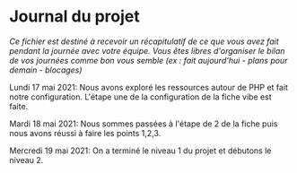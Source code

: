 # Journal du projet

*Ce fichier est destiné à recevoir un récapitulatif de ce que vous avez fait pendant la journée avec votre équipe. Vous êtes libres d'organiser le bilan de vos journées comme bon vous semble (ex : fait aujourd'hui - plans pour demain - blocages)*

Lundi 17 mai 2021:
Nous avons exploré les ressources autour de PHP et fait notre configuration.
L'étape une de la configuration de la fiche vibe est faite.

Mardi 18 mai 2021:
Nous sommes passées à l'étape de 2 de la fiche puis nous avons réussi à faire les points 1,2,3.

Mercredi 19 mai 2021:
On a terminé le niveau 1 du projet et débutons le niveau 2.
